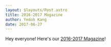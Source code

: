 ```yaml
---
layout: $layouts/Post.astro
title: 2016-2017 Magazine
author: Yedoh Kang
date: 2017-06-27
---
```

Hey everyone! Here's our [2016-2017 Magazine](/downloads/teamdocs/magazines/2017Magazine.pdf)!
